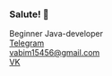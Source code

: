 ### Salute! 👋
Beginner Java-developer
<br />
[Telegram](https://t.me/VADIMKVLT)
<br />
[vabim15456@gmail.com](vabim15456@gmail.com)
<br />
[VK](https://m.vk.com/v8d8mk8lk8v)
